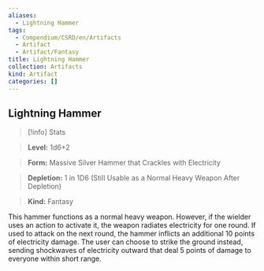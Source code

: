 ```yaml
---
aliases:
  - Lightning Hammer
tags:
  - Compendium/CSRD/en/Artifacts
  - Artifact
  - Artifact/Fantasy
title: Lightning Hammer
collection: Artifacts
kind: Artifact
categories: []
---
```

## Lightning Hammer    
>[!info] Stats    
> **Level:** 1d6+2    
> **Form:** Massive Silver Hammer that Crackles with Electricity    
> **Depletion:** 1 in 1D6 (Still Usable as a Normal Heavy Weapon After Depletion)    
> **Kind:** Fantasy  
    
This hammer functions as a normal heavy weapon. However, if the wielder uses an action to activate it, the weapon radiates electricity for one round. If used to attack on the next round, the hammer inflicts an additional 10 points of electricity damage. The user can choose to strike the ground instead, sending shockwaves of electricity outward that deal 5 points of damage to everyone within short range.
